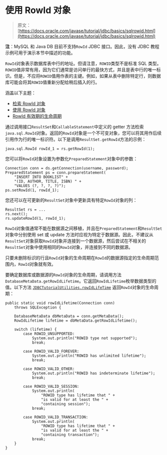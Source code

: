# 使用 RowId 对象

> 原文： [https://docs.oracle.com/javase/tutorial/jdbc/basics/sqlrowid.html](https://docs.oracle.com/javase/tutorial/jdbc/basics/sqlrowid.html)

**注**：MySQL 和 Java DB 目前不支持`RowId` JDBC 接口。因此，没有 JDBC 教程示例可用于演示本节中描述的功能。

`RowId`对象表示数据库表中行的地址。但请注意，`ROWID`类型不是标准 SQL 类型。 `ROWID`值非常有用，因为它们通常是访问单行的最快方式，并且是表中行的唯一标识。但是，不应将`ROWID`值用作表的主键。例如，如果从表中删除特定行，则数据库可能会将其`ROWID`值重新分配给稍后插入的行。

涵盖以下主题：

*   [检索 RowId 对象](#retrieving_rowid_objects)
*   [使用 RowId 对象](#using_rowid_objects)
*   [RowId 有效期的生命周期](#lifetime_rowid_validity)

通过调用接口`ResultSet`和`CallableStatement`中定义的 getter 方法检索`java.sql.RowId`对象。返回的`RowId`对象是一个不可变对象，您可以将其用作后续引用作为行的唯一标识符。以下是调用`ResultSet.getRowId`方法的示例：

```
java.sql.RowId rowId_1 = rs.getRowId(1);

```

您可以将`RowId`对象设置为参数化`PreparedStatement`对象中的参数：

```
Connection conn = ds.getConnection(username, password);
PreparedStatement ps = conn.prepareStatement(
    "INSERT INTO BOOKLIST" +
    "(ID, AUTHOR, TITLE, ISBN) " +
    "VALUES (?, ?, ?, ?)");
ps.setRowId(1, rowId_1);

```

您还可以在可更新的`ResultSet`对象中更新具有特定`RowId`对象的列：

```
ResultSet rs = ...
rs.next();
rs.updateRowId(1, rowId_1);

```

`RowId`对象值通常不能在数据源之间移植，并且在`PreparedStatement`和`ResultSet`对象中分别使用 set 或 update 方法时应视为特定于数据源。因此，不建议从`ResultSet`对象获取`RowId`对象并连接到一个数据源，然后尝试在不相关的`ResultSet`对象中使用相同的`RowId`对象，并连接到不同的数据源。

只要未删除标识的行且`RowId`对象的生命周期在`RowId`的数据源指定的生命周期范围内，`RowId`对象就有效。

要确定数据库或数据源的`RowId`对象的生命周期，请调用方法`DatabaseMetaData.getRowIdLifetime`。它返回`RowIdLifetime`枚举数据类型的值。以下方法 [`JDBCTutorialUtilities.rowIdLifeTime`](gettingstarted.html) 返回`RowId`对象的生命周期：

```
public static void rowIdLifetime(Connection conn)
    throws SQLException {

    DatabaseMetaData dbMetaData = conn.getMetaData();
    RowIdLifetime lifetime = dbMetaData.getRowIdLifetime();

    switch (lifetime) {
        case ROWID_UNSUPPORTED:
            System.out.println("ROWID type not supported");
            break;

        case ROWID_VALID_FOREVER:
            System.out.println("ROWID has unlimited lifetime");
            break;

        case ROWID_VALID_OTHER:
            System.out.println("ROWID has indeterminate lifetime");
            break;

        case ROWID_VALID_SESSION:
            System.out.println(
                "ROWID type has lifetime that " +
                "is valid for at least the " +
                "containing session");
            break;

        case ROWID_VALID_TRANSACTION:
            System.out.println(
                "ROWID type has lifetime that " +
                "is valid for at least the " +
                "containing transaction");
            break;
    }
}

```